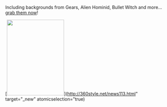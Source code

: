 Including backgrounds from Gears, Alien Hominid, Bullet Witch and more... [grab them now](http://360style.net/news113.html)!

[<img style="border-right: 0px; border-top: 0px; border-left: 0px; border-bottom: 0px" height="240" src="http://www.duncanmackenzie.net/images/aee83798-b743-4b98-981d-b2b1902f89bd.jpg" width="180" border="0" />](http://360style.net/news113.html" target="_new" atomicselection="true)